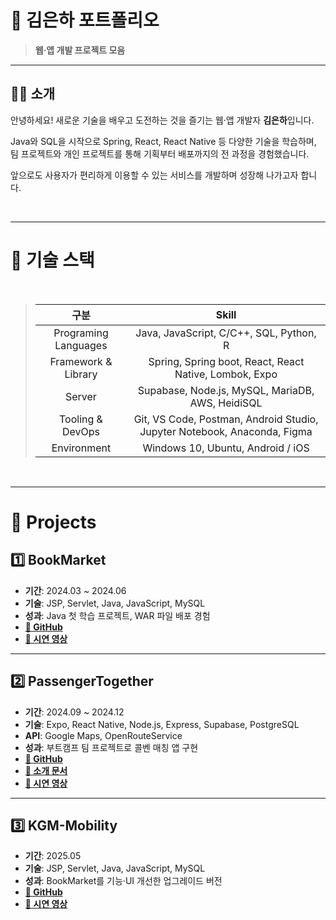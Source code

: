 # 📌 김은하 포트폴리오
> **웹·앱 개발 프로젝트 모음**

---

## 👩‍💻 소개
안녕하세요! 새로운 기술을 배우고 도전하는 것을 즐기는 웹·앱 개발자 **김은하**입니다.  

Java와 SQL을 시작으로 Spring, React, React Native 등 다양한 기술을 학습하며,  
팀 프로젝트와 개인 프로젝트를 통해 기획부터 배포까지의 전 과정을 경험했습니다.

앞으로도 사용자가 편리하게 이용할 수 있는 서비스를 개발하며 성장해 나가고자 합니다.

<br/>

---

# 📄 기술 스택
<br/>

> |   구분                 |  Skill  |
> | :--------------------: | :--------: |
> |   Programing Languages |                         Java, JavaScript, C/C++, SQL, Python, R                          |
> |   Framework & Library  |                   Spring, Spring boot, React, React Native, Lombok, Expo                 |
> |          Server        |                       Supabase, Node.js, MySQL, MariaDB, AWS, HeidiSQL                   |
> |    Tooling & DevOps    |    Git, VS Code, Postman, Android Studio, Jupyter Notebook, Anaconda, Figma   |
> |       Environment      |                         Windows 10, Ubuntu, Android / iOS                         |

</br>

---

# 📑 Projects


## 1️⃣ BookMarket 
- **기간**: 2024.03 ~ 2024.06  
- **기술**: JSP, Servlet, Java, JavaScript, MySQL  
- **성과**: Java 첫 학습 프로젝트, WAR 파일 배포 경험  
- **[🔗 GitHub](https://github.com/Kimagha/BookMarket)**  
- **[🎥 시연 영상](https://youtu.be/1FjqL-76seA?si=P_djGNxOO_VVuoq1)**  


---



## 2️⃣ PassengerTogether
- **기간**: 2024.09 ~ 2024.12  
- **기술**: Expo, React Native, Node.js, Express, Supabase, PostgreSQL  
- **API**: Google Maps, OpenRouteService  
- **성과**: 부트캠프 팀 프로젝트로 콜벤 매칭 앱 구현  
- **[🔗 GitHub](https://github.com/Macaping/PassengerTogether)**  
- **[📄 소개 문서](https://github.com/Kimagha/PassengerTogether_README)**  
- **[🎥 시연 영상](https://youtube.com/shorts/n2gDlkTz28o?si=YzufDjJ9V6BhUiCk)**  

---

## 3️⃣ KGM-Mobility
- **기간**: 2025.05  
- **기술**: JSP, Servlet, Java, JavaScript, MySQL  
- **성과**: BookMarket를 기능·UI 개선한 업그레이드 버전  
- **[🔗 GitHub](https://github.com/Kimagha/KGM-Mobility)**  
- **[🎥 시연 영상](https://youtu.be/MeYfV2ZFSXM?si=2e8rzlgnC8t1nSUo)** 

